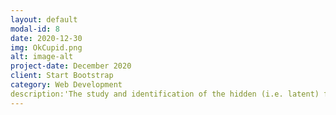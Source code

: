 ```yaml
---
layout: default
modal-id: 8
date: 2020-12-30
img: OkCupid.png
alt: image-alt
project-date: December 2020
client: Start Bootstrap
category: Web Development
description:'The study and identification of the hidden (i.e. latent) features on data sets has far-reaching implications in the fields of data science. Potential (and current) applications of latent feature analysis includes the development of search engines, the creation of stock trading algorithms, population analysis, and the sorting of people into groups (for commercial, dating, and policy purposes). In this project I used One-Hot encoding, natural language processing (Bag of Words), and Latent Dirichlet Allocation to process and analyze the data from 59,946 real OkCupid dating profiles originating from the San Francisco Bay Area. In particular I studied the relationship between the prevalence of Tweeners (users who are sorted into several groups) and the hyper parameter k (total number of groups). I concluded that, for this data set, k has an optimal value of 7, which dramatically decreases the number of tweeners while still being an interpretable and manageable number of groups. The resulting analysis sorted users into groups composed of 1) intellectuals 2) educated white people 3) artistic people, 4) active people, 5) hipsters, 6) people who love life, and 7) social people. Furthermore, I identified that tweeners tend to be part of a group which consists of drug-loving atheists.'
---
```

